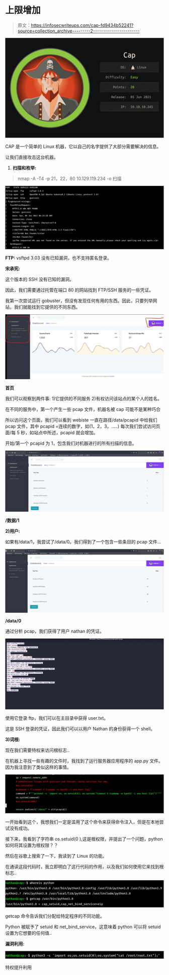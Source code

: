 # 上限增加

> 原文：<https://infosecwriteups.com/cap-fd9434b52241?source=collection_archive---------2----------------------->

![](img/8a3a78e6e31d9c02c2f4993765a1f1a1.png)

CAP 是一个简单的 Linux 机器，它以自己的名字提供了大部分需要解决的信息。

让我们直接攻击这台机器。

1.  **扫描和枚举:**

> nmap -A -T4 -p 21，22，80 10.129.119.234 -o 扫描

![](img/beaf903842ab34d8590922ea8c3262aa.png)

**FTP:**
vsftpd 3.03 没有已知漏洞，也不支持匿名登录。

**宋承宪:**

这个版本的 SSH 没有已知的漏洞。

因此，我们需要通过托管在端口 80 的网站找到 FTP/SSH 服务的一些凭证。

我第一次尝试运行 gobuster，但没有发现任何有用的东西。因此，只要列举网站，我们就能找到它提供的不同东西。

![](img/cc19267025346ebd17bf93156f1f7814.png)

**首页**

我们可以观察到两件事:
1)它提供的不同服务
2)有权访问该站点的某个人的姓名。

在不同的服务中，第一个产生一些 pcap 文件，机器名被 cap 可能不是某种巧合

所以访问这个页面，我们可以看到 webiste 一直在路径/data/pcapid
中给我们 pcap 文件，其中 pcapid =连续的数字，如(1，2，3，…..)
每次我们尝试访问页面/每 5 秒，如站点中所述，pcapid 就会增加。

开始/第一个 pcapid 为 1，包含我们对机器进行的所有扫描的信息。

![](img/8440ddc5e548552d03600981006fcb71.png)

**/数据/1**

**2)用户:**

如果有/data/1，我尝试了/data/0。我们得到了一个包含一些条目的 pcap 文件…

![](img/c79b7465e50c5d39fad68bc266bd8205.png)

**/data/0**

通过分析 pcap，我们获得了用户 nathan 的凭证。

![](img/5fc02dff0c3bafdf522070073e61c88a.png)

使用它登录 ftp，我们可以在主目录中获得 user.txt。

这是 SSH 登录的凭证，因此我们可以以用户 Nathan 的身份获得一个 shell。

**3)词根:**

现在我们需要特权来访问根标志..

在机器上寻找一些有趣的文件时，我找到了运行服务器应用程序的 app.py 文件。因为我注意到了类似这样的事情。

![](img/d87fd658e0ad3d0b964037a29dea66ef.png)

一开始看到这个，我想我们一定是滥用了这个命令来获得命令注入，但是在本地尝试没有成功。

接下来，我看到了字符串 os.setuid(0 ),这是根权限，并提出了一个问题，python 如何将其设置为根权限？？

然后在谷歌上搜索了一下，我读到了 Linux 的功能。

在通读这段代码时，我立即明白了这行代码的作用，以及我们如何使用它来找到根标志..

![](img/697911432b54e5e68ac771091981bb3b.png)

getcap 命令告诉我们分配给特定程序的不同功能。

Python 被赋予了 setuid 和 net_bind_service，这意味着 python 可以将 setuid 设置为它想要的任何值..

**漏洞利用:**

![](img/4a1bc93b79fe1111edf333948a5f6fc6.png)

特权提升利用